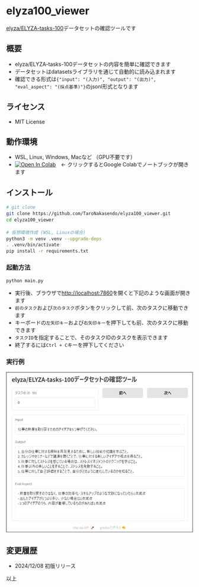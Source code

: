 # elyza100_viewer

[elyza/ELYZA-tasks-100](https://huggingface.co/datasets/elyza/ELYZA-tasks-100)データセットの確認ツールです

## 概要

- elyza/ELYZA-tasks-100データセットの内容を簡単に確認できます
- データセットはdatasetsライブラリを通じて自動的に読み込まれます
- 確認できる形式は`{"input": "(入力)", "output": "(出力)", "eval_aspect": "(採点基準)"}`のjsonl形式となります

## ライセンス

- MIT License

## 動作環境

- WSL, Linux, Windows, Macなど （GPU不要です）
- [![Open In Colab](https://colab.research.google.com/assets/colab-badge.svg)](http://colab.research.google.com/github/TaroNakasendo/elyza100_viewer/blob/main/google_colab.ipynb)　← クリックするとGoogle Colabでノートブックが開きます

## インストール

```sh
# git clone
git clone https://github.com/TaroNakasendo/elyza100_viewer.git
cd elyza100_viewer

# 仮想環境作成 (WSL, Linuxの場合)
python3 -m venv .venv --upgrade-deps
. .venv/bin/activate
pip install -r requirements.txt
```

### 起動方法

```sh
python main.py
```

- 実行後、ブラウザで<http://localhost:7860>を開くと下記のような画面が開きます
- `前のタスク`および`次のタスク`ボタンをクリックして前、次のタスクに移動できます
- キーボードの`左矢印キー`および`右矢印キー`を押下しても前、次のタスクに移動できます
- `タスクID`を指定することで、そのタスクIDのタスクを表示できます
- 終了するには`Ctrl + C`キーを押下してください

### 実行例

![elyza/ELYZA-tasks-100データセットの確認ツール](image.png)


## 変更履歴

- 2024/12/08 初版リリース

以上